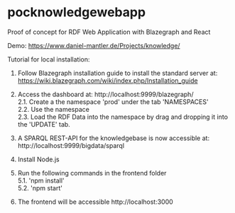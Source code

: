 # pocknowledgewebapp
Proof of concept for RDF Web Application with Blazegraph and React

Demo: https://www.daniel-mantler.de/Projects/knowledge/

Tutorial for local installation:

1. Follow Blazegraph installation guide to install the standard server at: https://wiki.blazegraph.com/wiki/index.php/Installation_guide

2. Access the dashboard at: http://localhost:9999/blazegraph/ <br>
	2.1. Create a the namespace 'prod' under the tab 'NAMESPACES' <br>
	2.2. Use the namespace<br>
	2.3. Load the RDF Data into the namespace by drag and dropping it into the 'UPDATE' tab.
3. A SPARQL REST-API for the knowledgebase is now accessible at: http://localhost:9999/bigdata/sparql

4. Install Node.js

5. Run the following commands in the frontend folder <br>
	5.1. 'npm install' <br>
	5.2. 'npm start' 

6. The frontend will be accessible http://localhost:3000
